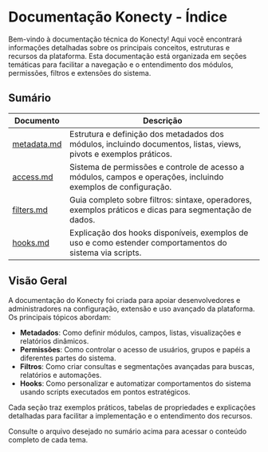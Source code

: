 # Documentação Konecty - Índice

Bem-vindo à documentação técnica do Konecty! Aqui você encontrará informações detalhadas sobre os principais conceitos, estruturas e recursos da plataforma. Esta documentação está organizada em seções temáticas para facilitar a navegação e o entendimento dos módulos, permissões, filtros e extensões do sistema.

## Sumário

| Documento         | Descrição                                                                                         |
|-------------------|--------------------------------------------------------------------------------------------------|
| [metadata.md](./metadata.md) | Estrutura e definição dos metadados dos módulos, incluindo documentos, listas, views, pivots e exemplos práticos. |
| [access.md](./access.md)     | Sistema de permissões e controle de acesso a módulos, campos e operações, incluindo exemplos de configuração.      |
| [filters.md](./filters.md)   | Guia completo sobre filtros: sintaxe, operadores, exemplos práticos e dicas para segmentação de dados.            |
| [hooks.md](./hooks.md)       | Explicação dos hooks disponíveis, exemplos de uso e como estender comportamentos do sistema via scripts.           |

## Visão Geral

A documentação do Konecty foi criada para apoiar desenvolvedores e administradores na configuração, extensão e uso avançado da plataforma. Os principais tópicos abordam:

- **Metadados**: Como definir módulos, campos, listas, visualizações e relatórios dinâmicos.
- **Permissões**: Como controlar o acesso de usuários, grupos e papéis a diferentes partes do sistema.
- **Filtros**: Como criar consultas e segmentações avançadas para buscas, relatórios e automações.
- **Hooks**: Como personalizar e automatizar comportamentos do sistema usando scripts executados em pontos estratégicos.

Cada seção traz exemplos práticos, tabelas de propriedades e explicações detalhadas para facilitar a implementação e o entendimento dos recursos.

Consulte o arquivo desejado no sumário acima para acessar o conteúdo completo de cada tema.
